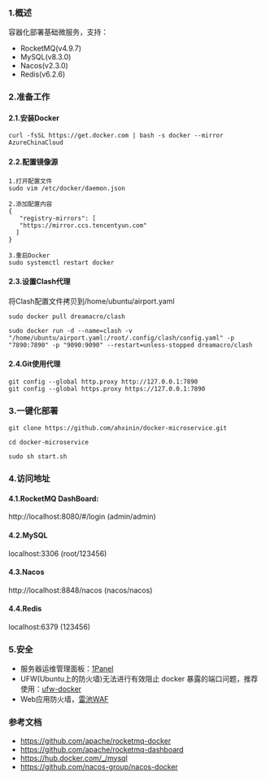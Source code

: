 ### 1.概述
容器化部署基础微服务，支持：
- RocketMQ(v4.9.7)
- MySQL(v8.3.0)
- Nacos(v2.3.0)
- Redis(v6.2.6)

### 2.准备工作
#### 2.1.安装Docker
```
curl -fsSL https://get.docker.com | bash -s docker --mirror AzureChinaCloud
```
#### 2.2.配置镜像源
```
1.打开配置文件
sudo vim /etc/docker/daemon.json

2.添加配置内容
{
   "registry-mirrors": [
   "https://mirror.ccs.tencentyun.com"
  ]
}

3.重启Docker
sudo systemctl restart docker
```

#### 2.3.设置Clash代理
将Clash配置文件拷贝到/home/ubuntu/airport.yaml
```
sudo docker pull dreamacro/clash

sudo docker run -d --name=clash -v "/home/ubuntu/airport.yaml:/root/.config/clash/config.yaml" -p "7890:7890" -p "9090:9090" --restart=unless-stopped dreamacro/clash
```
#### 2.4.Git使用代理
```
git config --global http.proxy http://127.0.0.1:7890
git config --global https.proxy https://127.0.0.1:7890
```

### 3.一键化部署
```
git clone https://github.com/ahxinin/docker-microservice.git

cd docker-microservice

sudo sh start.sh
```

### 4.访问地址
#### 4.1.RocketMQ DashBoard: 
http://localhost:8080/#/login  (admin/admin)
#### 4.2.MySQL
localhost:3306  (root/123456)
#### 4.3.Nacos
http://localhost:8848/nacos  (nacos/nacos) 
#### 4.4.Redis
localhost:6379 (123456)

### 5.安全
- 服务器运维管理面板：[1Panel](https://1panel.cn/)
- UFW(Ubuntu上的防火墙)无法进行有效阻止 docker 暴露的端口问题，推荐使用：[ufw-docker](https://github.com/chaifeng/ufw-docker)
- Web应用防火墙，[雷池WAF](https://waf-ce.chaitin.cn/docs/)

### 参考文档
- https://github.com/apache/rocketmq-docker
- https://github.com/apache/rocketmq-dashboard
- https://hub.docker.com/_/mysql
- https://github.com/nacos-group/nacos-docker